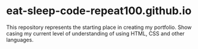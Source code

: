 # eat-sleep-code-repeat100.github.io
This repository represents the starting place in creating my portfolio.
Show casing my current level of understanding of using HTML, CSS and other languages.
